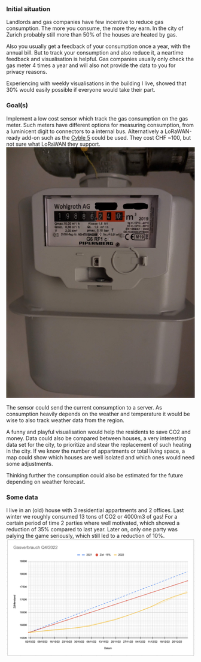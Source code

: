 ### Initial situation
Landlords and gas companies have few incentive to reduce gas consumption. The more you consume, the more they earn. In the city of Zurich probably still more than 50% of the houses are heated by gas.

Also you usually get a feedback of your consumption once a year, with the annual bill. But to track your consumption and also reduce it, a neartime feedback and visualisation is helpful. Gas companies usually only check the gas meter 4 times a year and will also not provide the data to you for privacy reasons.

Experiencing with weekly visualisations in the building I live, showed that 30% would easily possible if everyone would take their part.

### Goal(s)
Implement a low cost sensor which track the gas consumption on the gas meter. Such meters have different options for measuring consumption, from a luminicent digit to connectors to a internal bus. Alternatively a LoRaWAN-ready add-on such as the [Cyble 5](https://www.itron.com/lam/solutions/product-catalog/cyble-5) could be used. They cost CHF ~100, but not sure what LoRaWAN they support.
<img src="/images/gasmeter.jpg" width="600" />


The sensor could send the current consumption to a server. As consumption heavily depends on the weather and temperature it would be wise to also track weather data from the region.

A funny and playful visualisation would help the residents to save CO2 and money. Data could also be compared between houses, a very interesting data set for the city, to prioritize and stear the replacement of such heating in the city. If we know the number of appartments or total living space, a map could show which houses are well isolated and which ones would need some adjustments.

Thinking further the consumption could also be estimated for the future depending on weather forecast.

### Some data
I live in an (old) house with 3 residential appartments and 2 offices. Last winter we roughly consumed 13 tons of CO2 or 4000m3 of gas! For a certain period of time 2 parties where well motivated, which showed a reduction of 35% compared to last year. Later on, only one party was palying the game seriously, which still led to a reduction of 10%.
<img src="/images/gasconsumption-q4-2022.png" width="600" />
